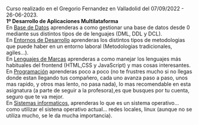 Curso realizado en el Gregorio Fernandez en Valladolid del 07/09/2022 - 26-06-2023.
<br>
**1º Desarrollo de Aplicaciones Multilataforma**
<br>
En [Base de Datos](https://github.com/maraloeDev/CFGS_DAM/tree/main/1DAM/Bases%20de%20Datos) aprenderas a como gestionar una base de datos desde 0 mediante sus distintos tipos de de lenguajes (DML, DDL y DCL).
<br>
En [Entornos de Desarrollo](https://github.com/maraloeDev/CFGS_DAM/tree/main/1DAM/Entornos%20de%20Desarrollo) aprenderas los distintos tipos de metodologias que puede haber en un entorno laboral (Metodologias tradicionales, agiles...).
<br>
 En [Lenguajes de Marcas](https://github.com/maraloeDev/CFGS_DAM/tree/main/1DAM/Lenguajes%20de%20Marcas) aprenderas a como manejar los lenguajes más habituales del frontend (HTML,CSS y JavaScript) y mas cosas interesantes.
<br>
En [Programación](https://github.com/maraloeDev/CFGS_DAM/tree/main/1DAM/Programaci%C3%B3n) aprenderas poco a poco (no te frustres mucho si no llegas donde estan llegando tus compañero, cada uno avanza paso a paso, unos mas rapido, y otros mas lento, no pasa nada), lo mas recomendable en esta asignatura (a parte de seguir a la profesora),es que busques por tu cuenta, seguro que te va mejor.
<br>
En [Sistemas informaticos](https://github.com/maraloeDev/Grado-Superior-DAM/tree/main/1%C2%BA%20DAM/Sistemas%20Informaticos), aprenderas lo que es un sistema operativo... como utilizar el sistena operativo actual... redes locales, linux (aunque no se utiliza mucho, se le da mucha importancia).
